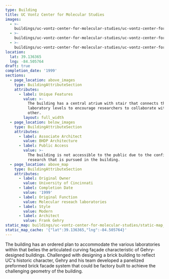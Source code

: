 ```yaml
---
type: Building
title: UC Vontz Center for Molecular Studies
images:
  - >-
    buildings/uc-vontz-center-for-molecular-studies/uc-vontz-center-for-molecular-studies-0_bqjfv0
  - >-
    buildings/uc-vontz-center-for-molecular-studies/uc-vontz-center-for-molecular-studies-1_poxs6o
  - >-
    buildings/uc-vontz-center-for-molecular-studies/uc-vontz-center-for-molecular-studies-2_wbqpwg
location:
  lat: 39.136365
  lng: -84.505764
draft: true
completion_date: '1999'
sections:
  - page_location: above_images
    type: BuildingAttributeSection
    attributes:
      - label: Unique Features
        value: >-
          The building has a central atrium with stair that connects the varying
          laboratory levels to encourage researchers to collaborate with each
          other.
        layout: full_width
  - page_location: below_images
    type: BuildingAttributeSection
    attributes:
      - label: Associate Architect
        value: BHDP Architecture
      - label: Public Access
        value: >-
          The building is not accessible to the public due to the confidential
          research that is pursued in the building.
  - page_location: above_map
    type: BuildingAttributeSection
    attributes:
      - label: Original Owner
        value: University of Cincinnati
      - label: Completion Date
        value: '1999'
      - label: Original Function
        value: Molecular reseach laboratories
      - label: Style
        value: Modern
      - label: Architect
        value: Frank Gehry
static_map: buildings/uc-vontz-center-for-molecular-studies/static-map_gp2jur
static_map_cache: '{"lat":39.136365,"lng":-84.505764}'
---
```


The building has an ordered plan to accommodate the various laboratories within that belies the articulated curving façade characteristic of Gehry-designed buildings. Challenged with designing a brick building to reflect UC's historic character, Gehry and his team developed a panelized preformed brick facade system that could be factory built to achieve the challenging geometry of the building.
